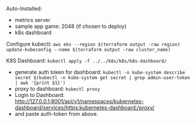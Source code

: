 Auto-Installed:

- metrics server
- sample app game: 2048 (if chosen to deploy)
- k8s dashboard

Configure
kubectl: `aws eks --region $(terraform output -raw region) update-kubeconfig --name $(terraform output -raw cluster_name)`

K8S Dashboard: `kubectl apply -f ../../k8s/k8s/k8s-dashboard/`

- generate auth token for
  dashboard: `kubectl -n kube-system describe secret $(kubectl -n kube-system get secret | grep admin-user-token | awk '{print $1}')`
- proxy to dashboard: `kubectl proxy`
- Login to
  Dashboard: http://127.0.0.1:8001/api/v1/namespaces/kubernetes-dashboard/services/https:kubernetes-dashboard:/proxy/
- and paste auth-token from above.
